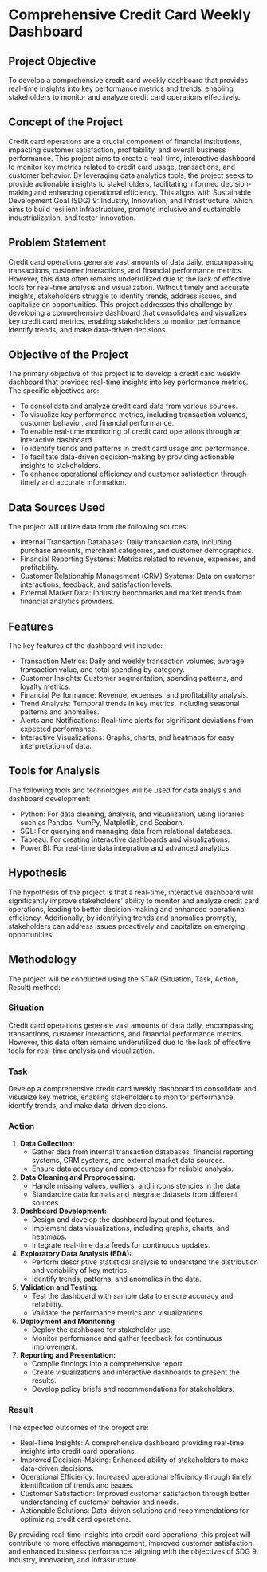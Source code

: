 # Comprehensive Credit Card Weekly Dashboard

## Project Objective
To develop a comprehensive credit card weekly dashboard that provides real-time insights into key performance metrics and trends, enabling stakeholders to monitor and analyze credit card operations effectively.

## Concept of the Project
Credit card operations are a crucial component of financial institutions, impacting customer satisfaction, profitability, and overall business performance. This project aims to create a real-time, interactive dashboard to monitor key metrics related to credit card usage, transactions, and customer behavior. By leveraging data analytics tools, the project seeks to provide actionable insights to stakeholders, facilitating informed decision-making and enhancing operational efficiency. This aligns with Sustainable Development Goal (SDG) 9: Industry, Innovation, and Infrastructure, which aims to build resilient infrastructure, promote inclusive and sustainable industrialization, and foster innovation.

## Problem Statement
Credit card operations generate vast amounts of data daily, encompassing transactions, customer interactions, and financial performance metrics. However, this data often remains underutilized due to the lack of effective tools for real-time analysis and visualization. Without timely and accurate insights, stakeholders struggle to identify trends, address issues, and capitalize on opportunities. This project addresses this challenge by developing a comprehensive dashboard that consolidates and visualizes key credit card metrics, enabling stakeholders to monitor performance, identify trends, and make data-driven decisions.

## Objective of the Project
The primary objective of this project is to develop a credit card weekly dashboard that provides real-time insights into key performance metrics. The specific objectives are:
- To consolidate and analyze credit card data from various sources.
- To visualize key performance metrics, including transaction volumes, customer behavior, and financial performance.
- To enable real-time monitoring of credit card operations through an interactive dashboard.
- To identify trends and patterns in credit card usage and performance.
- To facilitate data-driven decision-making by providing actionable insights to stakeholders.
- To enhance operational efficiency and customer satisfaction through timely and accurate information.

## Data Sources Used
The project will utilize data from the following sources:
- Internal Transaction Databases: Daily transaction data, including purchase amounts, merchant categories, and customer demographics.
- Financial Reporting Systems: Metrics related to revenue, expenses, and profitability.
- Customer Relationship Management (CRM) Systems: Data on customer interactions, feedback, and satisfaction levels.
- External Market Data: Industry benchmarks and market trends from financial analytics providers.

## Features
The key features of the dashboard will include:
- Transaction Metrics: Daily and weekly transaction volumes, average transaction value, and total spending by category.
- Customer Insights: Customer segmentation, spending patterns, and loyalty metrics.
- Financial Performance: Revenue, expenses, and profitability analysis.
- Trend Analysis: Temporal trends in key metrics, including seasonal patterns and anomalies.
- Alerts and Notifications: Real-time alerts for significant deviations from expected performance.
- Interactive Visualizations: Graphs, charts, and heatmaps for easy interpretation of data.

## Tools for Analysis
The following tools and technologies will be used for data analysis and dashboard development:
- Python: For data cleaning, analysis, and visualization, using libraries such as Pandas, NumPy, Matplotlib, and Seaborn.
- SQL: For querying and managing data from relational databases.
- Tableau: For creating interactive dashboards and visualizations.
- Power BI: For real-time data integration and advanced analytics.

## Hypothesis
The hypothesis of the project is that a real-time, interactive dashboard will significantly improve stakeholders' ability to monitor and analyze credit card operations, leading to better decision-making and enhanced operational efficiency. Additionally, by identifying trends and anomalies promptly, stakeholders can address issues proactively and capitalize on emerging opportunities.

## Methodology
The project will be conducted using the STAR (Situation, Task, Action, Result) method:

### Situation
Credit card operations generate vast amounts of data daily, encompassing transactions, customer interactions, and financial performance metrics. However, this data often remains underutilized due to the lack of effective tools for real-time analysis and visualization.

### Task
Develop a comprehensive credit card weekly dashboard to consolidate and visualize key metrics, enabling stakeholders to monitor performance, identify trends, and make data-driven decisions.

### Action
1. **Data Collection:**
   - Gather data from internal transaction databases, financial reporting systems, CRM systems, and external market data sources.
   - Ensure data accuracy and completeness for reliable analysis.
2. **Data Cleaning and Preprocessing:**
   - Handle missing values, outliers, and inconsistencies in the data.
   - Standardize data formats and integrate datasets from different sources.
3. **Dashboard Development:**
   - Design and develop the dashboard layout and features.
   - Implement data visualizations, including graphs, charts, and heatmaps.
   - Integrate real-time data feeds for continuous updates.
4. **Exploratory Data Analysis (EDA):**
   - Perform descriptive statistical analysis to understand the distribution and variability of key metrics.
   - Identify trends, patterns, and anomalies in the data.
5. **Validation and Testing:**
   - Test the dashboard with sample data to ensure accuracy and reliability.
   - Validate the performance metrics and visualizations.
6. **Deployment and Monitoring:**
   - Deploy the dashboard for stakeholder use.
   - Monitor performance and gather feedback for continuous improvement.
7. **Reporting and Presentation:**
   - Compile findings into a comprehensive report.
   - Create visualizations and interactive dashboards to present the results.
   - Develop policy briefs and recommendations for stakeholders.

### Result
The expected outcomes of the project are:
- Real-Time Insights: A comprehensive dashboard providing real-time insights into credit card operations.
- Improved Decision-Making: Enhanced ability of stakeholders to make data-driven decisions.
- Operational Efficiency: Increased operational efficiency through timely identification of trends and issues.
- Customer Satisfaction: Improved customer satisfaction through better understanding of customer behavior and needs.
- Actionable Solutions: Data-driven solutions and recommendations for optimizing credit card operations.

By providing real-time insights into credit card operations, this project will contribute to more effective management, improved customer satisfaction, and enhanced business performance, aligning with the objectives of SDG 9: Industry, Innovation, and Infrastructure.
